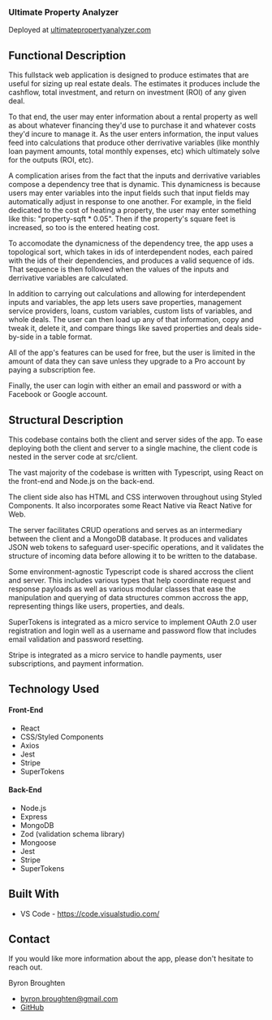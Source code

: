 ### Ultimate Property Analyzer

Deployed at [ultimatepropertyanalyzer.com](https://www.ultimatepropertyanalyzer.com/)

## Functional Description

This fullstack web application is designed to produce estimates that are useful for sizing up real estate deals. The estimates it produces include the cashflow, total investment, and return on investment (ROI) of any given deal.

To that end, the user may enter information about a rental property as well as about whatever financing they'd use to purchase it and whatever costs they'd incure to manage it. As the user enters information, the input values feed into calculations that produce other derrivative variables (like monthly loan payment amounts, total monthly expenses, etc) which ultimately solve for the outputs (ROI, etc).

A complication arises from the fact that the inputs and derrivative variables compose a dependency tree that is dynamic. This dynamicness is because users may enter variables into the input fields such that input fields may automatically adjust in response to one another. For example, in the field dedicated to the cost of heating a property, the user may enter something like this: "property-sqft \* 0.05". Then if the property's square feet is increased, so too is the entered heating cost.

To accomodate the dynamicness of the dependency tree, the app uses a topological sort, which takes in ids of interdependent nodes, each paired with the ids of their dependencies, and produces a valid sequence of ids. That sequence is then followed when the values of the inputs and derrivative variables are calculated.

In addition to carrying out calculations and allowing for interdependent inputs and variables, the app lets users save properties, management service providers, loans, custom variables, custom lists of variables, and whole deals. The user can then load up any of that information, copy and tweak it, delete it, and compare things like saved properties and deals side-by-side in a table format.

All of the app's features can be used for free, but the user is limited in the amount of data they can save unless they upgrade to a Pro account by paying a subscription fee.

Finally, the user can login with either an email and password or with a Facebook or Google account.

## Structural Description

This codebase contains both the client and server sides of the app. To ease deploying both the client and server to a single machine, the client code is nested in the server code at src/client.

The vast majority of the codebase is written with Typescript, using React on the front-end and Node.js on the back-end.

The client side also has HTML and CSS interwoven throughout using Styled Components. It also incorporates some React Native via React Native for Web.

The server facilitates CRUD operations and serves as an intermediary between the client and a MongoDB database. It produces and validates JSON web tokens to safeguard user-specific operations, and it validates the structure of incoming data before allowing it to be written to the database.

Some environment-agnostic Typescript code is shared accross the client and server. This includes various types that help coordinate request and response payloads as well as various modular classes that ease the manipulation and querying of data structures common accross the app, representing things like users, properties, and deals.

SuperTokens is integrated as a micro service to implement OAuth 2.0 user registration and login well as a username and password flow that includes email validation and password resetting.

Stripe is integrated as a micro service to handle payments, user subscriptions, and payment information.

## Technology Used

#### Front-End

- React
- CSS/Styled Components
- Axios
- Jest
- Stripe
- SuperTokens

#### Back-End

- Node.js
- Express
- MongoDB
- Zod (validation schema library)
- Mongoose
- Jest
- Stripe
- SuperTokens

## Built With

- VS Code - https://code.visualstudio.com/

## Contact

If you would like more information about the app, please don't hesitate to reach out.

Byron Broughten

- byron.broughten@gmail.com
- [GitHub](https://github.com/ByronBroughten)
